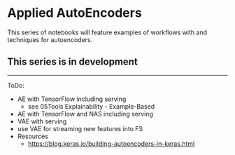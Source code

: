 # Applied AutoEncoders
This series of notebooks will feature examples of workflows with and techniques for autoencoders.

## This series is in development

---
ToDo:
- AE with TensorFlow including serving
    - see 05Tools Explainability - Example-Based
- AE with TensorFlow and NAS including serving
- VAE with serving
- use VAE for streaming new features into FS
- Resources
    - https://blog.keras.io/building-autoencoders-in-keras.html